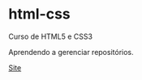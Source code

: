# html-css
 Curso de HTML5 e CSS3

Aprendendo a gerenciar repositórios.

<a href="https//https://lhenriquespt.github.io/html-css/projeto-android/index.html">Site</a>